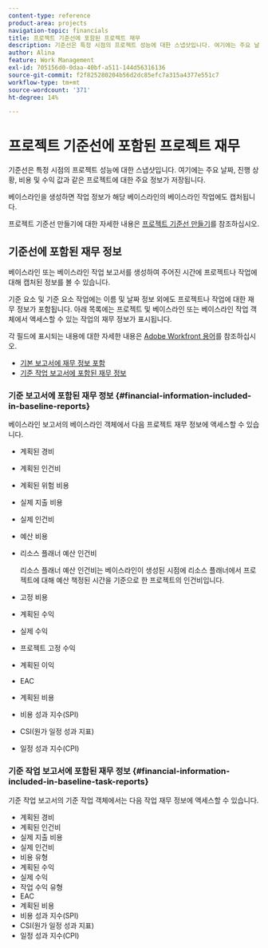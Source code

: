 ```yaml
---
content-type: reference
product-area: projects
navigation-topic: financials
title: 프로젝트 기준선에 포함된 프로젝트 재무
description: 기준선은 특정 시점의 프로젝트 성능에 대한 스냅샷입니다. 여기에는 주요 날짜, 진행 상황, 비용 및 수익 값과 같은 프로젝트에 대한 주요 정보가 저장됩니다.
author: Alina
feature: Work Management
exl-id: 705156d0-0daa-40bf-a511-144d56316136
source-git-commit: f2f825280204b56d2dc85efc7a315a4377e551c7
workflow-type: tm+mt
source-wordcount: '371'
ht-degree: 14%

---
```


# 프로젝트 기준선에 포함된 프로젝트 재무

기준선은 특정 시점의 프로젝트 성능에 대한 스냅샷입니다. 여기에는 주요 날짜, 진행 상황, 비용 및 수익 값과 같은 프로젝트에 대한 주요 정보가 저장됩니다.

베이스라인을 생성하면 작업 정보가 해당 베이스라인의 베이스라인 작업에도 캡처됩니다.

프로젝트 기준선 만들기에 대한 자세한 내용은 [프로젝트 기준선 만들기](../../../manage-work/projects/create-projects/create-baselines.md)를 참조하십시오.

## 기준선에 포함된 재무 정보

베이스라인 또는 베이스라인 작업 보고서를 생성하여 주어진 시간에 프로젝트나 작업에 대해 캡처된 정보를 볼 수 있습니다.

기준 요소 및 기준 요소 작업에는 이름 및 날짜 정보 외에도 프로젝트나 작업에 대한 재무 정보가 포함됩니다. 아래 목록에는 프로젝트 및 베이스라인 또는 베이스라인 작업 객체에서 액세스할 수 있는 작업의 재무 정보가 표시됩니다.

각 필드에 표시되는 내용에 대한 자세한 내용은 [Adobe Workfront 용어](../../../workfront-basics/navigate-workfront/workfront-navigation/workfront-terminology-glossary.md)를 참조하십시오.

* [기본 보고서에 재무 정보 포함](#financial-information-included-in-baseline-reports)
* [기준 작업 보고서에 포함된 재무 정보](#financial-information-included-in-baseline-task-reports)

### 기준 보고서에 포함된 재무 정보 {#financial-information-included-in-baseline-reports}

베이스라인 보고서의 베이스라인 객체에서 다음 프로젝트 재무 정보에 액세스할 수 있습니다.

* 계획된 경비
* 계획된 인건비
* 계획된 위험 비용
* 실제 지출 비용
* 실제 인건비
* 예산 비용
* 리소스 플래너 예산 인건비

  리소스 플래너 예산 인건비는 베이스라인이 생성된 시점에 리소스 플래너에서 프로젝트에 대해 예산 책정된 시간을 기준으로 한 프로젝트의 인건비입니다.

* 고정 비용
* 계획된 수익
* 실제 수익
* 프로젝트 고정 수익
* 계획된 이익
* EAC
* 계획된 비용
* 비용 성과 지수(SPI)
* CSI(원가 일정 성과 지표)
* 일정 성과 지수(CPI)

### 기준 작업 보고서에 포함된 재무 정보 {#financial-information-included-in-baseline-task-reports}

기준 작업 보고서의 기준 작업 객체에서는 다음 작업 재무 정보에 액세스할 수 있습니다.

* 계획된 경비
* 계획된 인건비
* 실제 지출 비용
* 실제 인건비
* 비용 유형
* 계획된 수익
* 실제 수익
* 작업 수익 유형
* EAC
* 계획된 비용
* 비용 성과 지수(SPI)
* CSI(원가 일정 성과 지표)
* 일정 성과 지수(CPI)
